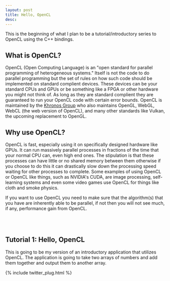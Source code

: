 ```yaml
---
layout: post
title: Hello, OpenCL
desc: 
---
```


This is the beginning of what I plan to be a tutorial/introductory series to OpenCL using the C++ bindings.

What is OpenCL?
---------------

OpenCL (Open Computing Language) is an "open standard for parallel programming of heterogeneous systems." Itself is not the code to do parallel programming but the set of rules on how such code should be implemented on standard complient devices. These devices can be your standard CPUs and GPUs or be something like a FPGA or other hardware you might not think of. As long as they are standard complient they are guaranteed to run your OpenCL code with certain error bounds. OpenCL is maintained by the [Khronos Group](https://www.khronos.org/) who also maintains OpenGL, WebGL, WebCL (the web version of OpenCL), and many other standards like Vulkan, the upcoming replacement to OpenGL.

Why use OpenCL?
---------------

OpenCL is fast, especially using it on specifically designed hardware like GPUs. It can run massively parallel processes in fractions of the time that your normal CPU can, even high end ones. The stipulation is that these processes can have little or no shared memory between them otherwise if you choose to do this it can drastically slow down the processing speed waiting for other processes to complete. Some examples of using OpenCL or OpenCL like things, such as NVIDIA's CUDA, are image processing, self-learning systems and even some video games use OpenCL for things like cloth and smoke physics.


If you want to use OpenCL you need to make sure that the algorithm(s) that you have are inherently able to be parallel, if not then you will not see much, if any, performance gain from OpenCL.

<br/><br/>

Tutorial 1: Hello, OpenCL
-------------------------

This is going to be my version of an introductory application that utilizes OpenCL. The application is going to take two arrays of numbers and add them together and output them to another array.

{% include twitter_plug.html %}